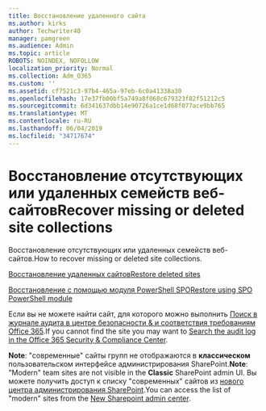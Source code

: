 ```yaml
---
title: Восстановление удаленного сайта
ms.author: kirks
author: Techwriter40
manager: pamgreen
ms.audience: Admin
ms.topic: article
ROBOTS: NOINDEX, NOFOLLOW
localization_priority: Normal
ms.collection: Adm_O365
ms.custom: ''
ms.assetid: cf7521c3-97b4-465a-97eb-6c0a41338a30
ms.openlocfilehash: 17e37fb00bf5a749a8f068c679323f82f51212c5
ms.sourcegitcommit: 6d341637dbb14e90726a1ce1d68f077ace9bb765
ms.translationtype: MT
ms.contentlocale: ru-RU
ms.lasthandoff: 06/04/2019
ms.locfileid: "34717674"
---
```

# <a name="recover-missing-or-deleted-site-collections"></a><span data-ttu-id="ff13d-102">Восстановление отсутствующих или удаленных семейств веб-сайтов</span><span class="sxs-lookup"><span data-stu-id="ff13d-102">Recover missing or deleted site collections</span></span>

<span data-ttu-id="ff13d-103">Восстановление отсутствующих или удаленных семейств веб-сайтов.</span><span class="sxs-lookup"><span data-stu-id="ff13d-103">How to recover missing or deleted site collections.</span></span>

[<span data-ttu-id="ff13d-104">Восстановление удаленных сайтов</span><span class="sxs-lookup"><span data-stu-id="ff13d-104">Restore deleted sites</span></span>](https://docs.microsoft.com/en-us/sharepoint/restore-deleted-site-collection)

[<span data-ttu-id="ff13d-105">Восстановление с помощью модуля PowerShell SPO</span><span class="sxs-lookup"><span data-stu-id="ff13d-105">Restore using SPO PowerShell module</span></span>](https://support.office.com/en-us/article/Introduction-to-the-SharePoint-Online-Management-Shell-C16941C3-19B4-4710-8056-34C034493429)

<span data-ttu-id="ff13d-106">Если вы не можете найти сайт, для которого можно выполнить [Поиск в журнале аудита в центре безопасности &amp; и соответствия требованиям Office 365](https://docs.microsoft.com/en-us/office365/securitycompliance/search-the-audit-log-in-security-and-compliance).</span><span class="sxs-lookup"><span data-stu-id="ff13d-106">If you cannot find the site you may want to [Search the audit log in the Office 365 Security &amp; Compliance Center](https://docs.microsoft.com/en-us/office365/securitycompliance/search-the-audit-log-in-security-and-compliance).</span></span>

<span data-ttu-id="ff13d-107">**Note**: "современные" сайты групп не отображаются в **классическом** пользовательском интерфейсе администрирования SharePoint.</span><span class="sxs-lookup"><span data-stu-id="ff13d-107">**Note**: "Modern" team sites are not visible in the **Classic** SharePoint admin UI.</span></span> <span data-ttu-id="ff13d-108">Вы можете получить доступ к списку "современных" сайтов из [нового центра администрирования SharePoint](https://docs.microsoft.com/en-us/sharepoint/get-started-new-admin-center).</span><span class="sxs-lookup"><span data-stu-id="ff13d-108">You can access the list of "modern" sites from the [New Sharepoint admin center](https://docs.microsoft.com/en-us/sharepoint/get-started-new-admin-center).</span></span>


